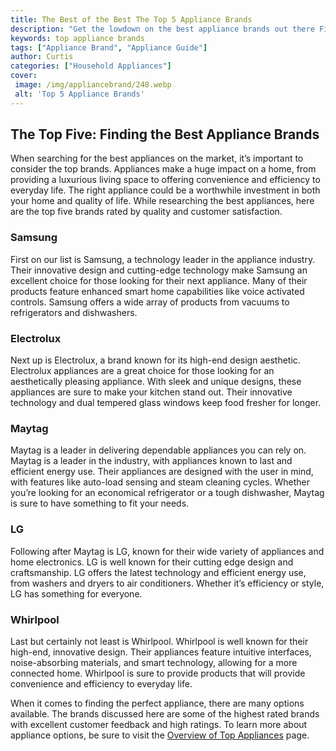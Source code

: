 ```yaml
---
title: The Best of the Best The Top 5 Appliance Brands
description: "Get the lowdown on the best appliance brands out there Find out who is in the top 5 as well as information on quality cost and customer service Make the right choice for your home appliances with this comprehensive guide"
keywords: top appliance brands
tags: ["Appliance Brand", "Appliance Guide"]
author: Curtis
categories: ["Household Appliances"]
cover: 
 image: /img/appliancebrand/248.webp
 alt: 'Top 5 Appliance Brands'
---
```

## The Top Five: Finding the Best Appliance Brands
When searching for the best appliances on the market, it’s important to consider the top brands. Appliances make a huge impact on a home, from providing a luxurious living space to offering convenience and efficiency to everyday life. The right appliance could be a worthwhile investment in both your home and quality of life. While researching the best appliances, here are the top five brands rated by quality and customer satisfaction. 

### Samsung 
First on our list is Samsung, a technology leader in the appliance industry. Their innovative design and cutting-edge technology make Samsung an excellent choice for those looking for their next appliance. Many of their products feature enhanced smart home capabilities like voice activated controls. Samsung offers a wide array of products from vacuums to refrigerators and dishwashers. 

### Electrolux 
Next up is Electrolux, a brand known for its high-end design aesthetic. Electrolux appliances are a great choice for those looking for an aesthetically pleasing appliance. With sleek and unique designs, these appliances are sure to make your kitchen stand out. Their innovative technology and dual tempered glass windows keep food fresher for longer. 

### Maytag 
Maytag is a leader in delivering dependable appliances you can rely on. Maytag is a leader in the industry, with appliances known to last and efficient energy use. Their appliances are designed with the user in mind, with features like auto-load sensing and steam cleaning cycles. Whether you’re looking for an economical refrigerator or a tough dishwasher, Maytag is sure to have something to fit your needs. 

### LG 
Following after Maytag is LG, known for their wide variety of appliances and home electronics. LG is well known for their cutting edge design and craftsmanship. LG offers the latest technology and efficient energy use, from washers and dryers to air conditioners. Whether it’s efficiency or style, LG has something for everyone.

### Whirlpool
Last but certainly not least is Whirlpool. Whirlpool is well known for their high-end, innovative design. Their appliances feature intuitive interfaces, noise-absorbing materials, and smart technology, allowing for a more connected home. Whirlpool is sure to provide products that will provide convenience and efficiency to everyday life. 

When it comes to finding the perfect appliance, there are many options available. The brands discussed here are some of the highest rated brands with excellent customer feedback and high ratings. To learn more about appliance options, be sure to visit the [Overview of Top Appliances](./pages/appliance-overview) page.
